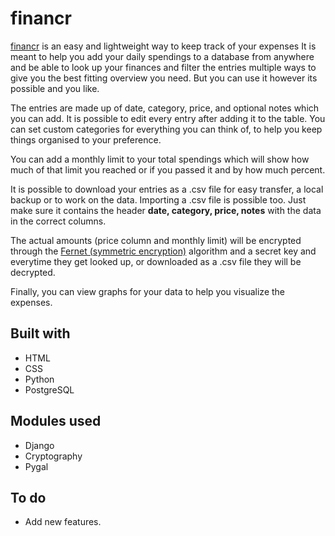 # financr

[financr](https://financronline.de) is an easy and lightweight way to keep track of your expenses
It is meant to help you add your daily spendings to a database from anywhere and be able to look up your finances and filter the entries multiple ways to give you the best fitting overview you need. But you can use it however its possible and you like.

The entries are made up of date, category, price, and optional notes which you can add. It is possible to edit every entry after adding it to the table. You can set custom categories for everything you can think of, to help you keep things organised to your preference.

You can add a monthly limit to your total spendings which will show how much of that limit you reached or if you passed it and by how much percent.

It is possible to download your entries as a .csv file for easy transfer, a local backup or to work on the data. Importing a .csv file is possible too. Just make sure it contains the header **date, category, price, notes** with the data in the correct columns.

The actual amounts (price column and monthly limit) will be encrypted through the [Fernet (symmetric encryption)](https://cryptography.io/en/latest/fernet/) algorithm and a secret key and everytime they get looked up, or downloaded as a .csv file they will be decrypted.

Finally, you can view graphs for your data to help you visualize the expenses.

## Built with

- HTML
- CSS
- Python
- PostgreSQL

## Modules used

- Django
- Cryptography
- Pygal

## To do

- Add new features.
